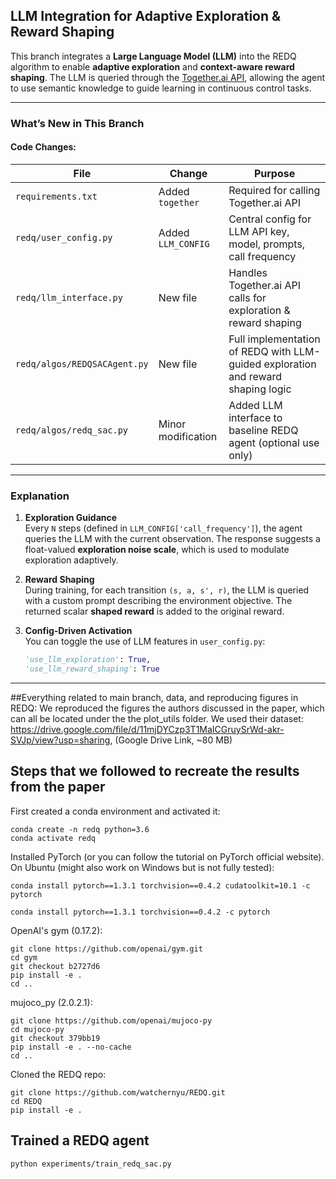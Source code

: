 ## LLM Integration for Adaptive Exploration & Reward Shaping

This branch integrates a **Large Language Model (LLM)** into the REDQ algorithm to enable **adaptive exploration** and **context-aware reward shaping**. The LLM is queried through the [Together.ai API](https://docs.together.ai/), allowing the agent to use semantic knowledge to guide learning in continuous control tasks.

---

### What’s New in This Branch

#### Code Changes:

| File | Change | Purpose |
|------|--------|---------|
| `requirements.txt` | Added `together` | Required for calling Together.ai API |
| `redq/user_config.py` | Added `LLM_CONFIG` | Central config for LLM API key, model, prompts, call frequency |
| `redq/llm_interface.py` | New file | Handles Together.ai API calls for exploration & reward shaping |
| `redq/algos/REDQSACAgent.py` | New file | Full implementation of REDQ with LLM-guided exploration and reward shaping logic |
| `redq/algos/redq_sac.py` | Minor modification | Added LLM interface to baseline REDQ agent (optional use only) |

---

### Explanation

1. **Exploration Guidance**  
   Every `N` steps (defined in `LLM_CONFIG['call_frequency']`), the agent queries the LLM with the current observation. The response suggests a float-valued **exploration noise scale**, which is used to modulate exploration adaptively.

2. **Reward Shaping**  
   During training, for each transition `(s, a, s', r)`, the LLM is queried with a custom prompt describing the environment objective. The returned scalar **shaped reward** is added to the original reward.

3. **Config-Driven Activation**  
   You can toggle the use of LLM features in `user_config.py`:

   ```python
   'use_llm_exploration': True,
   'use_llm_reward_shaping': True

----------------------------------------------------------------------------------------------------------------------------------------------------------------------------------------
##Everything related to main branch, data, and reproducing figures in REDQ:
We reproduced the figures the authors discussed in the paper, which can all be located under the the plot_utils folder. We used their dataset: https://drive.google.com/file/d/11mjDYCzp3T1MaICGruySrWd-akr-SVJp/view?usp=sharing, (Google Drive Link, ~80 MB)

## Steps that we followed to recreate the results from the paper

First created a conda environment and activated it:
```
conda create -n redq python=3.6
conda activate redq 
```

Installed PyTorch (or you can follow the tutorial on PyTorch official website).
On Ubuntu (might also work on Windows but is not fully tested):
```
conda install pytorch==1.3.1 torchvision==0.4.2 cudatoolkit=10.1 -c pytorch
```
```
conda install pytorch==1.3.1 torchvision==0.4.2 -c pytorch
```

OpenAI's gym (0.17.2):
```
git clone https://github.com/openai/gym.git
cd gym
git checkout b2727d6
pip install -e .
cd ..
```

mujoco_py (2.0.2.1): 
```
git clone https://github.com/openai/mujoco-py
cd mujoco-py
git checkout 379bb19
pip install -e . --no-cache
cd ..
```

Cloned the REDQ repo:
```
git clone https://github.com/watchernyu/REDQ.git
cd REDQ
pip install -e .
```

<a name="train-redq"/> 

## Trained a REDQ agent
```
python experiments/train_redq_sac.py
```
